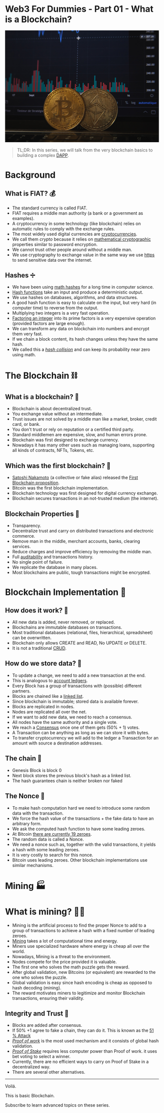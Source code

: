 # Web3 For Dummies - Part 01 - What is a Blockchain?

![Web3 For Dummies - Part 01 - What is a Blockchain?](pierre-borthiry-vBCVcWUyvyM-unsplash.jpg)

> TL;DR: In this series, we will talk from the very blockchain basics to building a complex [DAPP](https://ethereum.org/en/dapps/).

# Background

## What is FIAT? 💰

- The standard currency is called FIAT.
- FIAT requires a middle man authority (a bank or a government as examples).
- A cryptocurrency in some technology (like blockchain) relies on automatic rules to comply with the exchange rules.
- The most widely used digital currencies are [cryptocurrencies](https://en.wikipedia.org/wiki/Cryptocurrency).
- We call them *crypto* because it relies on [mathematical cryptographic](https://en.wikipedia.org/wiki/Cryptography) properties similar to password encryption.
- We cannot trust other people around without a middle man.
- We use cryptography to exchange value in the same way we use [https](https://en.wikipedia.org/wiki/HTTPS) to send sensitive data over the internet.

## Hashes ➗

- We have been using [math hashes](https://en.wikipedia.org/wiki/Hash_function) for a long time in computer science.
- [Hash functions](https://en.wikipedia.org/wiki/Cryptographic_hash_function) take an input and produce a deterministic output.
- We use hashes on databases, algorithms, and data structures.
- A good hash function is easy to calculate on the input, but very hard (in computer time) to reverse from the output.
- Multiplying two integers is a very fast operation.
- [Factoring an integer](https://en.wikipedia.org/wiki/Integer_factorization) into its prime factors is a very expensive operation (provided factors are large enough).
- We can transform any data on blockchain into numbers and encrypt them very fast.
- If we chain a block content, its hash changes unless they have the same hash. 
- We called this a *[hash collision](https://en.wikipedia.org/wiki/Hash_collision)* and can keep its probability near zero using math.

# The Blockchain ⛓️

## What is a blockchain? 🔗

- Blockchain is about decentralized trust.
- You exchange value without an intermediate.
- Trust issues are not solved by a middle man like a market, broker, credit card, or bank. 
- You don't trust or rely on reputation or a certified third party.
- Standard middlemen are expensive, slow, and human errors prone.
- Blockchain was first designed to exchange currency. 
- Nowadays it has many other uses such as managing loans, supporting all kinds of contracts, NFTs, Tokens, etc.

## Which was the first blockchain? 🥇

- [Satoshi Nakamoto](https://en.wikipedia.org/wiki/Satoshi_Nakamoto) (a collective or fake alias) released the [First Blockchain proposition](https://bitcoin.org/bitcoin.pdf).
- Bitcoin was the first blockchain implementation.
- Blockchain technology was first designed for digital currency exchange.
- Blockchain secures transactions in an not-trusted medium (the internet).

## Blockchain Properties 🌟

- Transparency.
- Decentralize trust and carry on distributed transactions and electronic commerce.
- Remove man in the middle, merchant accounts, banks, clearing services.
- Reduce charges and improve efficiency by removing the middle man.
- Full [auditability](https://www.investopedia.com/terms/a/auditability.asp) and transactions history.
- No single point of failure. 
- We replicate the database in many places.
- Most blockchains are public, tough transactions might be encrypted.

# Blockchain Implementation 🔧

## How does it work? 🎰

- All new data is added, never removed, or replaced.
- Blockchains are immutable databases on transactions. 
- Most traditional databases (relational, files, hierarchical, spreadsheet) can be overwritten.
- Blockchain only allows CREATE and READ, No UPDATE or DELETE.
- It is not a traditional [CRUD](https://en.wikipedia.org/wiki/Create,_read,_update_and_delete).

## How do we store data? 💾

- To update a change, we need to add a new transaction at the end. 
- This is analogous to [account ledgers](https://en.wikipedia.org/wiki/Ledger).
- Every Block has a group of transactions with (possible) different partners.
- Blocks are chained like a [linked list](https://en.wikipedia.org/wiki/Linked_list).
- Since blockchain is immutable; stored data is available forever.
- Blocks are replicated in nodes.
- Nodes are replicated all over the net.
- If we want to add new data, we need to reach a consensus.
- All nodes have the same authority and a single vote.
- We reach a [Consensus](https://www.investopedia.com/terms/c/consensus-mechanism-cryptocurrency.asp) once one of them gets (50% + 1) votes.
- A Transaction can be anything as long as we can store it with bytes. 
- To transfer cryptocurrency we will add to the ledger a Transaction for an amount with source a destination addresses.

## The chain 🔐

- Genesis Block is block 0
- Next block stores the previous block's hash as a linked list.
- The hash guarantees chain is neither broken nor faked

## The Nonce 🔑

- To make hash computation hard we need to introduce some random data with the transaction.
- We force the hash value of the transactions + the fake data to have an arbitrary form.
- We ask the computed hash function to have some leading zeroes.
- At Bitcoin [there are currently 19 zeroes](https://www.blockchain.com/en/charts/difficulty).
- The random data is called a Nonce.
- We need a nonce such as, together with the valid transactions, it yields a hash with some leading zeroes.
- It is very costly to search for this nonce.
- Bitcoin uses leading zeroes. Other blockchain implementations use similar mechanisms.

# Mining 🏭

# What is mining? 👨‍🏭

- Mining is the artificial process to find the proper Nonce to add to a group of transactions to achieve a hash with a fixed number of leading zeroes.
- [Mining](https://www.investopedia.com/tech/how-does-bitcoin-mining-work/) takes a lot of computational time and energy.
- Miners use specialized hardware where energy is cheap all over the world.
- Nowadays, Mining is a threat to the environment. 
- Nodes compete for the price provided it is valuable.
- The first one who solves the math puzzle gets the reward.
- After global validation, new Bitcoins (or equivalent) are rewarded to the one who solves the puzzle.
- Global validation is easy since hash encoding is cheap as opposed to hash decoding (mining).
- The reward motivates miners to legitimize and monitor Blockchain transactions, ensuring their validity.

## Integrity and Trust 💱

- Blocks are added after consensus.
- If 50% +1 agree to fake a chain, they can do it. This is known as the [51 % Attack](https://www.investopedia.com/terms/1/51-attack.asp)
- *[Proof of work](https://www.investopedia.com/terms/p/proof-work.asp)* is the most used mechanism and it consists of global hash validation.
- *[Proof of Stake](https://www.investopedia.com/terms/p/proof-stake-pos.asp)* requires less computer power than Proof of work. it uses bet voting to select a winner.
- Currently, there are no efficient ways to carry on Proof of Stake in a decentralized way.
- There are several other alternatives.

* * *

Voilá. 

This is basic Blockchain.

Subscribe to learn advanced topics on these series.